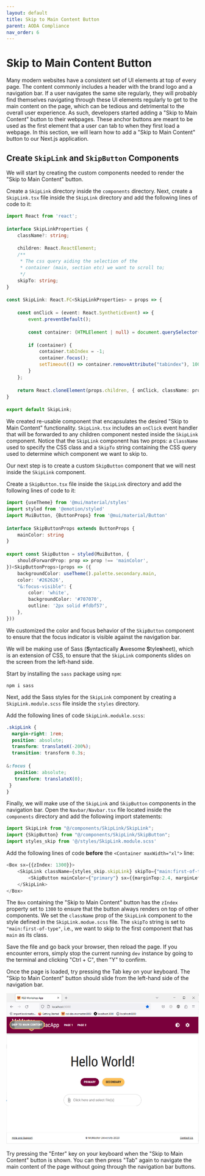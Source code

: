 ```yaml
---
layout: default
title: Skip to Main Content Button
parent: AODA Compliance
nav_order: 6
---
```

# Skip to Main Content Button

Many modern websites have a consistent set of UI elements at top of every page. The content commonly includes a header with the brand logo and a navigation bar. If a user navigates the same site regularly, they will probably find themselves navigating through these UI elements regularly to get to the main content on the page, which can be tedious and detrimental to the overall user experience. As such, developers started adding a "Skip to Main Content" button to their webpages. These anchor buttons are meant to be used as the first element that a user can tab to when they first load a webpage. In this section, we will learn how to add a "Skip to Main Content" button to our Next.js application.

## Create `SkipLink` and `SkipButton` Components
We will start by creating the custom components needed to render the "Skip to Main Content" button.

Create a `SkipLink` directory inside the `components` directory. Next, create a `SkipLink.tsx` file inside the `SkipLink` directory and add the following lines of code to it:

```ts
import React from 'react';

interface SkipLinkProperties {
    className?: string;

    children: React.ReactElement;
    /**
     * The css query aiding the selection of the
     * container (main, section etc) we want to scroll to;
     */
    skipTo: string;
}

const SkipLink: React.FC<SkipLinkProperties> = props => {

    const onClick = (event: React.SyntheticEvent) => {
        event.preventDefault();

        const container: (HTMLElement | null) = document.querySelector(props.skipTo);

        if (container) {
            container.tabIndex = -1;
            container.focus();
            setTimeout(() => container.removeAttribute("tabindex"), 1000);
        }
    };

    return React.cloneElement(props.children, { onClick, className: props.className });
}

export default SkipLink;
```

We created re-usable component that encapsulates the desired "Skip to Main Content" functionality. `SkipLink.tsx` includes an `onClick` event handler that will be forwarded to any children component nested inside the `SkipLink` component. Notice that the `SkipLink` component has two props: a `ClassName` used to specify the CSS class and a `SkipTo` string containing the CSS query used to determine which component we want to skip to. 

Our next step is to create a custom `SkipButton` component that we will nest inside the `SkipLink` component.

Create a `SkipButton.tsx` file inside the `SkipLink` directory and add the following lines of code to it:

```ts
import {useTheme} from '@mui/material/styles'
import styled from '@emotion/styled'
import MuiButton, {ButtonProps} from '@mui/material/Button'

interface SkipButtonProps extends ButtonProps {
    mainColor: string
}

export const SkipButton = styled(MuiButton, {
    shouldForwardProp: prop => prop !== 'mainColor',
})<SkipButtonProps>(props => ({
    backgroundColor: useTheme().palette.secondary.main,
    color: '#262626',
    "&:focus-visible": {
        color: 'white',
        backgroundColor: '#707070',
        outline: '2px solid #fdbf57',
    },
}))
```

We customized the color and focus behavior of the `SkipButton` component to ensure that the focus indicator is visible against the navigation bar.

We will be making use of Sass (**S**yntactically **A**wesome **S**tyle**s**heet), which is an extension of CSS, to ensure that the `SkipLink` components slides on the screen from the left-hand side.

Start by installing the `sass` package using `npm`:
```shell
npm i sass
```

Next, add the Sass styles for the `SkipLink` component by creating a `SkipLink.module.scss` file inside the `styles` directory.

Add the following lines of code `SkipLink.modukle.scss`:
```scss
.skipLink {
  margin-right: 1rem;
  position: absolute;
  transform: translateX(-200%);
  transition: transform 0.3s;

&:focus {
   position: absolute;
   transform: translateX(0);
 }
}
```

Finally, we will make use of the `SkipLink` and `SkipButton` components in the navigation bar. Open the `Navbar/Navbar.tsx` file located inside the `components` directory and add the following import statements:
```ts
import SkipLink from "@/components/SkipLink/SkipLink";  
import {SkipButton} from "@/components/SkipLink/SkipButton";  
import styles_skip from '@/styles/SkipLink.module.scss'
```

Add the following lines of code **before** the `<Container maxWidth="xl">` line:

```ts
<Box sx={{zIndex: 1300}}>
	<SkipLink className={styles_skip.skipLink} skipTo={"main:first-of-type"}>
		<SkipButton mainColor={"primary"} sx={{marginTop:2.4, marginLeft:2, color: 'white'}}>Skip to main content</SkipButton>
	</SkipLink>
</Box>
```

The `Box` containing the "Skip to Main Content" button has the `zIndex` property set to `1300` to ensure that the button always renders on top of other components. We set the `className` prop of the `SkipLink` component to the style defined in the `SkipLink.modue.scss` file. The `skipTo` string is set to `"main:first-of-type"`, i.e., we want to skip to the first component that has `main` as its class.

Save the file and go back your browser, then reload the page. If you encounter errors, simply stop the current running `dev` instance by going to the terminal and clicking "Ctrl + C", then "Y" to confirm. 

Once the page is loaded, try pressing the Tab key on your keyboard. The "Skip to Main Content" button should slide from the left-hand side of the navigation bar.

![skip-to-main](assets/img/skip-to-main.png)

Try pressing the "Enter" key on your keyboard when the "Skip to Main Content" button is shown. You can then press "Tab" again to navigate the main content of the page without going through the navigation bar buttons.


